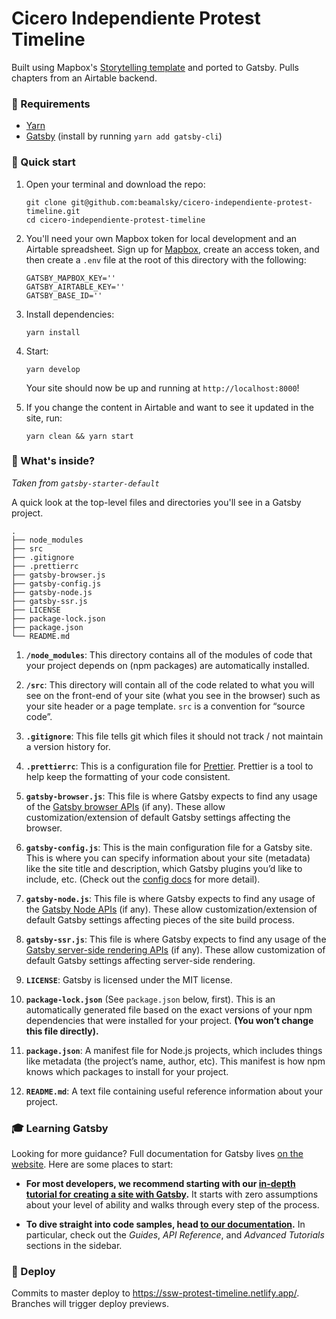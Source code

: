 # Cicero Independiente Protest Timeline

Built using Mapbox's [Storytelling template](https://github.com/mapbox/storytelling) and ported to Gatsby. Pulls chapters from an Airtable backend.

### 💾 Requirements

- [Yarn](https://classic.yarnpkg.com/en/docs/install/#mac-stable)
- [Gatsby](https://www.gatsbyjs.org/) (install by running `yarn add gatsby-cli`)

### 🚀 Quick start

1. Open your terminal and download the repo:

    ```shell
    git clone git@github.com:beamalsky/cicero-independiente-protest-timeline.git
    cd cicero-independiente-protest-timeline
    ```

2. You'll need your own Mapbox token for local development and an Airtable spreadsheet. Sign up for [Mapbox](https://account.mapbox.com/), create an access token, and then create a `.env` file at the root of this directory with the following:

    ```
    GATSBY_MAPBOX_KEY=''
    GATSBY_AIRTABLE_KEY=''
    GATSBY_BASE_ID=''
    ```

2. Install dependencies:

    ```shell
    yarn install
    ```

3. Start:

    ```shell
    yarn develop
    ```

    Your site should now be up and running at `http://localhost:8000`!

4. If you change the content in Airtable and want to see it updated in the site, run:

    ```shell
    yarn clean && yarn start
    ```

### 🤖 What's inside?
_Taken from `gatsby-starter-default`_

A quick look at the top-level files and directories you'll see in a Gatsby project.

    .
    ├── node_modules
    ├── src
    ├── .gitignore
    ├── .prettierrc
    ├── gatsby-browser.js
    ├── gatsby-config.js
    ├── gatsby-node.js
    ├── gatsby-ssr.js
    ├── LICENSE
    ├── package-lock.json
    ├── package.json
    └── README.md

1.  **`/node_modules`**: This directory contains all of the modules of code that your project depends on (npm packages) are automatically installed.

2.  **`/src`**: This directory will contain all of the code related to what you will see on the front-end of your site (what you see in the browser) such as your site header or a page template. `src` is a convention for “source code”.

3.  **`.gitignore`**: This file tells git which files it should not track / not maintain a version history for.

4.  **`.prettierrc`**: This is a configuration file for [Prettier](https://prettier.io/). Prettier is a tool to help keep the formatting of your code consistent.

5.  **`gatsby-browser.js`**: This file is where Gatsby expects to find any usage of the [Gatsby browser APIs](https://www.gatsbyjs.org/docs/browser-apis/) (if any). These allow customization/extension of default Gatsby settings affecting the browser.

6.  **`gatsby-config.js`**: This is the main configuration file for a Gatsby site. This is where you can specify information about your site (metadata) like the site title and description, which Gatsby plugins you’d like to include, etc. (Check out the [config docs](https://www.gatsbyjs.org/docs/gatsby-config/) for more detail).

7.  **`gatsby-node.js`**: This file is where Gatsby expects to find any usage of the [Gatsby Node APIs](https://www.gatsbyjs.org/docs/node-apis/) (if any). These allow customization/extension of default Gatsby settings affecting pieces of the site build process.

8.  **`gatsby-ssr.js`**: This file is where Gatsby expects to find any usage of the [Gatsby server-side rendering APIs](https://www.gatsbyjs.org/docs/ssr-apis/) (if any). These allow customization of default Gatsby settings affecting server-side rendering.

9.  **`LICENSE`**: Gatsby is licensed under the MIT license.

10. **`package-lock.json`** (See `package.json` below, first). This is an automatically generated file based on the exact versions of your npm dependencies that were installed for your project. **(You won’t change this file directly).**

11. **`package.json`**: A manifest file for Node.js projects, which includes things like metadata (the project’s name, author, etc). This manifest is how npm knows which packages to install for your project.

12. **`README.md`**: A text file containing useful reference information about your project.

### 🎓 Learning Gatsby

Looking for more guidance? Full documentation for Gatsby lives [on the website](https://www.gatsbyjs.org/). Here are some places to start:

- **For most developers, we recommend starting with our [in-depth tutorial for creating a site with Gatsby](https://www.gatsbyjs.org/tutorial/).** It starts with zero assumptions about your level of ability and walks through every step of the process.

- **To dive straight into code samples, head [to our documentation](https://www.gatsbyjs.org/docs/).** In particular, check out the _Guides_, _API Reference_, and _Advanced Tutorials_ sections in the sidebar.

### 💫 Deploy

Commits to master deploy to https://ssw-protest-timeline.netlify.app/. Branches will trigger deploy previews.
